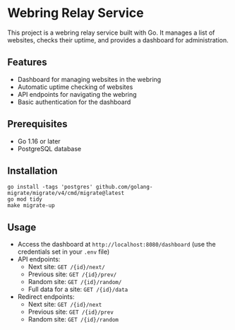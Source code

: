 # Webring Relay Service

This project is a webring relay service built with Go. It manages a list of websites, checks their uptime, and provides a dashboard for administration.

## Features

- Dashboard for managing websites in the webring
- Automatic uptime checking of websites
- API endpoints for navigating the webring
- Basic authentication for the dashboard

## Prerequisites

- Go 1.16 or later
- PostgreSQL database

## Installation
```
go install -tags 'postgres' github.com/golang-migrate/migrate/v4/cmd/migrate@latest
go mod tidy
make migrate-up
```

## Usage

- Access the dashboard at `http://localhost:8080/dashboard` (use the credentials set in your `.env` file)
- API endpoints:
  - Next site: `GET /{id}/next/`
  - Previous site: `GET /{id}/prev/`
  - Random site: `GET /{id}/random/`
  - Full data for a site: `GET /{id}/data`
- Redirect endpoints:
    - Next site: `GET /{id}/next`
    - Previous site: `GET /{id}/prev`
    - Random site: `GET /{id}/random`
